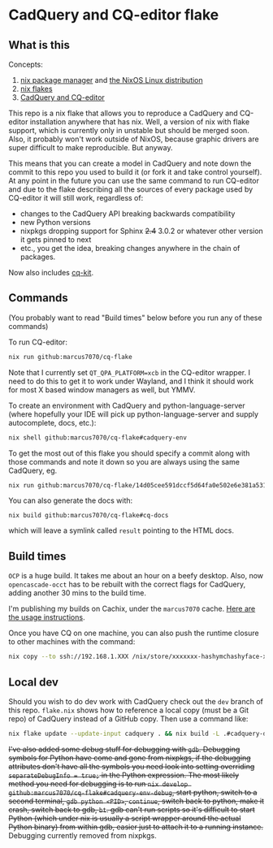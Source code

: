 # CadQuery and CQ-editor flake

## What is this

Concepts:

1. [nix package manager](https://nixos.org/guides/nix-pills/why-you-should-give-it-a-try.html) and [the NixOS Linux distribution](https://nixos.org/)
2. [nix flakes](https://www.tweag.io/blog/2020-05-25-flakes/)
3. [CadQuery and CQ-editor](https://cadquery.readthedocs.io/en/latest/intro.html)

This repo is a nix flake that allows you to reproduce a CadQuery and CQ-editor installation anywhere that has nix. Well, a version of nix with flake support, which is currently only in unstable but should be merged soon. Also, it probably won't work outside of NixOS, because graphic drivers are super difficult to make reproducible. But anyway.

This means that you can create a model in CadQuery and note down the commit to this repo you used to build it (or fork it and take control yourself). At any point in the future you can use the same command to run CQ-editor and due to the flake describing all the sources of every package used by CQ-editor it will still work, regardless of:

* changes to the CadQuery API breaking backwards compatibility
* new Python versions
* nixpkgs dropping support for Sphinx ~~2.4~~ 3.0.2 or whatever other version it gets pinned to next
* etc., you get the idea, breaking changes anywhere in the chain of packages.

Now also includes [cq-kit](https://github.com/michaelgale/cq-kit).

## Commands

(You probably want to read "Build times" below before you run any of these commands)

To run CQ-editor:

```sh
nix run github:marcus7070/cq-flake
```

Note that I currently set `QT_QPA_PLATFORM=xcb` in the CQ-editor wrapper. I need to do this to get it to work under Wayland, and I think it should work for most X based window managers as well, but YMMV.

To create an environment with CadQuery and python-language-server (where hopefully your IDE will pick up python-language-server and supply autocomplete, docs, etc.):
```sh
nix shell github:marcus7070/cq-flake#cadquery-env
```

To get the most out of this flake you should specify a commit along with those commands and note it down so you are always using the same CadQuery, eg.
```sh
nix run github:marcus7070/cq-flake/14d05cee591dccf5d64fa0e502e6e381a531c718
```

You can also generate the docs with:
```
nix build github:marcus7070/cq-flake#cq-docs
```
which will leave a symlink called `result` pointing to the HTML docs.

## Build times

`OCP` is a huge build. It takes me about an hour on a beefy desktop. Also, now `opencascade-occt` has to be rebuilt with the correct flags for CadQuery, adding another 30 mins to the build time. 

I'm publishing my builds on Cachix, under the `marcus7070` cache. [Here are the usage instructions](https://app.cachix.org/cache/marcus7070).

Once you have CQ on one machine, you can also push the runtime closure to other machines with the command:
```sh
nix copy --to ssh://192.168.1.XXX /nix/store/xxxxxxx-hashymchashyface-xxxxxxx-cq-editor
```

## Local dev

Should you wish to do dev work with CadQuery check out the `dev` branch of this repo. `flake.nix` shows how to reference a local copy (must be a Git repo) of CadQuery instead of a GitHub copy. Then use a command like:

```sh
nix flake update --update-input cadquery . && nix build -L .#cadquery-docs && qutebrowser ./result-doc/share/doc/index.html
```

~~I've also added some debug stuff for debugging with `gdb`. Debugging symbols for Python have come and gone from nixpkgs, if the debugging attributes don't have all the symbols you need look into setting overriding `separateDebugInfo = true;` in the Python expression. The most likely method you need for debugging is to run `nix develop github:marcus7070/cq-flake#cadquery-env-debug`, start python, switch to a second terminal, `gdb python <PID>`, `continue`, switch back to python, make it crash, switch back to gdb, `bt`. gdb can't run scripts so it's difficult to start Python (which under nix is usually a script wrapper around the actual Python binary) from within gdb, easier just to attach it to a running instance.~~
Debugging currently removed from nixpkgs.
